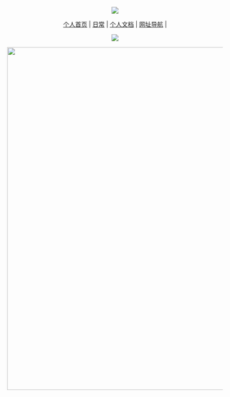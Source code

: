<p align="center">
<img src="https://capsule-render.vercel.app/api?type=waving&color=timeGradient&height=300&&section=header&text=Hi&fontSize=90&fontAlign=50&fontAlignY=30&desc=码代码日常&descAlign=50&descSize=30&descAlignY=60&animation=twinkling" />
</p>

<p align="center">
<a href="http://prideyang.top/">个人首页</a> | <a href="http://blog.prideyang.top/">日常</a> | <a href="http://doc.prideyang.top/">个人文档</a> | <a href="http://nav.prideyang.top/">网址导航</a> |
</p>


<p align = "center" > 
<img  src="https://github-readme-stats.vercel.app/api/top-langs/?username=lytree&theme=radical" /> 
</div>




<p align="center"> <img width="800" src="https://github-readme-activity-graph.vercel.app/graph?username=lytree&theme=github-compact&hide_border=true&area=true" /> </p>










